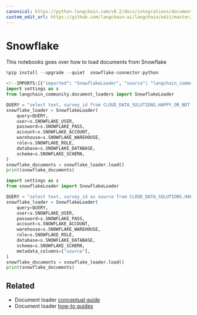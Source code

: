 ```yaml
---
canonical: https://python.langchain.com/v0.2/docs/integrations/document_loaders/snowflake/
custom_edit_url: https://github.com/langchain-ai/langchain/edit/master/docs/docs/integrations/document_loaders/snowflake.ipynb
---
```


# Snowflake

This notebooks goes over how to load documents from Snowflake

```python
%pip install --upgrade --quiet  snowflake-connector-python
```

```python
<!--IMPORTS:[{"imported": "SnowflakeLoader", "source": "langchain_community.document_loaders", "docs": "https://api.python.langchain.com/en/latest/document_loaders/langchain_community.document_loaders.snowflake_loader.SnowflakeLoader.html", "title": "Snowflake"}]-->
import settings as s
from langchain_community.document_loaders import SnowflakeLoader
```

```python
QUERY = "select text, survey_id from CLOUD_DATA_SOLUTIONS.HAPPY_OR_NOT.OPEN_FEEDBACK limit 10"
snowflake_loader = SnowflakeLoader(
    query=QUERY,
    user=s.SNOWFLAKE_USER,
    password=s.SNOWFLAKE_PASS,
    account=s.SNOWFLAKE_ACCOUNT,
    warehouse=s.SNOWFLAKE_WAREHOUSE,
    role=s.SNOWFLAKE_ROLE,
    database=s.SNOWFLAKE_DATABASE,
    schema=s.SNOWFLAKE_SCHEMA,
)
snowflake_documents = snowflake_loader.load()
print(snowflake_documents)
```

```python
import settings as s
from snowflakeLoader import SnowflakeLoader

QUERY = "select text, survey_id as source from CLOUD_DATA_SOLUTIONS.HAPPY_OR_NOT.OPEN_FEEDBACK limit 10"
snowflake_loader = SnowflakeLoader(
    query=QUERY,
    user=s.SNOWFLAKE_USER,
    password=s.SNOWFLAKE_PASS,
    account=s.SNOWFLAKE_ACCOUNT,
    warehouse=s.SNOWFLAKE_WAREHOUSE,
    role=s.SNOWFLAKE_ROLE,
    database=s.SNOWFLAKE_DATABASE,
    schema=s.SNOWFLAKE_SCHEMA,
    metadata_columns=["source"],
)
snowflake_documents = snowflake_loader.load()
print(snowflake_documents)
```

## Related

- Document loader [conceptual guide](/docs/concepts/#document-loaders)
- Document loader [how-to guides](/docs/how_to/#document-loaders)